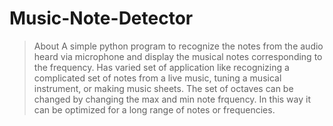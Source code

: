 # Music-Note-Detector

>About
A simple python program to recognize the notes from the audio heard via microphone and display the musical notes corresponding to the frequency. Has varied set of application like recognizing a complicated set of notes from a live music, tuning a musical instrument, or making music sheets. The set of octaves can be changed by changing the max and min note frquency. In this way it can be optimized for a long range of notes or frequencies.
